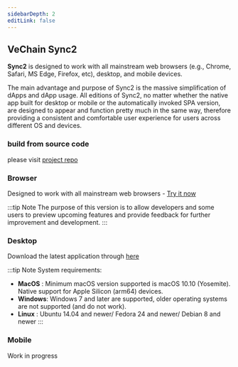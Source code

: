 ```yaml
---
sidebarDepth: 2
editLink: false 
---
```

## VeChain Sync2 
 **Sync2** is designed to work with all mainstream web browsers (e.g., Chrome, Safari, MS Edge, Firefox, etc), desktop, and mobile devices.

The main advantage and purpose of Sync2 is the massive simplification of dApps and dApp usage. All editions of Sync2, no matter whether the native app built for desktop or mobile or the automatically invoked SPA version, are designed to appear and function pretty much in the same way, therefore providing a consistent and comfortable user experience for users across different OS and devices. 

### build from source code
please visit [project repo](https://github.com/vechain/sync2)
### Browser <Badge text="preview" type="warning"/>
Designed to work with all mainstream web browsers - [Try it now](https://lite.sync.vecha.in/)

:::tip Note
The purpose of this version is to allow developers and some users to preview upcoming features and provide feedback for further improvement and development.
:::

### Desktop 
Download the latest application through [here](https://github.com/vechain/sync2/releases/latest)

:::tip Note
System requirements:
- **MacOS** : Minimum macOS version supported is macOS 10.10 (Yosemite). Native support for Apple Silicon (arm64) devices.
- **Windows**: Windows 7 and later are supported, older operating systems are not supported (and do not work).
- **Linux** : Ubuntu 14.04 and newer/ Fedora 24 and newer/ Debian 8 and newer
:::
### Mobile
Work in progress